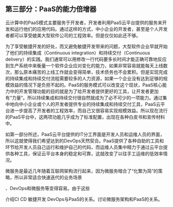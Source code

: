 ## **第三部分：PaaS的能力倍增器**

云计算中的PaaS模式主要服务于开发者，开发者利用PaaS云平台提供的服务来开发和运行他们的应用代码。通过这样的方式，中小企业的开发者，甚至是个人开发者都可以享受媲美大型软件公司的工程效率。但是仅仅如此还不够。

为了享受敏捷开发的好处，而又避免敏捷开发带来的问题，大型软件企业早就开始了他们的持续集成（Continuous integration）和持续交付（Continuous delivery）的实践。我们通常可以用修改一行代码要多长时间才能正确可靠地反应到生产系统中来衡量一个软件企业应对变化的能力，如果非常容易就能每天上线数次，那么原本痛苦的上线工作就会变得简单，技术债务也不会累积。但是实现完成的持续集成和持续交付流程需要较多的人力资源，如果一个企业没有达到足够的规模效益的情况下是负担不起的。PaaS的服务模式可以改变这个现状，PaaS核心能力中的开发管理功能的目的就是为了给开发者提供更好的工具，让开发者更加有“力量”。所以持续集成和持续交付很自然就成为了必不可少的一项能力。通过集中地向中小企业或个人的开发者提供专业的持续集成和持续交付工具，PaaS云平台进一步提高了开发者的工程效率，而自己又很容易实现规模效益。所以现在流行的PaaS平台中，这两项功能几乎成为了标准配置，出现在各种白皮书和宣传材料中。

如第一部分所述，PaaS云平台提供的IT分工界面是开发人员和运维人员的界面，所以这就使得我们希望达到的DevOps天然契合。PaaS提供了各种自助的工具和环节给开发人员自己运行和维护自己的代码，而运维人员集中精力于通过云平台提供各种工具，保证云平台本身的稳定和可靠，这就改变了以往手工运维的低效率情况。

微服务是最近几年随着互联网架构流行起来，因为微服务暗合了“化繁为简”的策略，所以非常适合快速迭代的业务场景

、DevOps和微服务等变得容易。由于这些

介绍CI CD 敏捷开发 DevOps与PaaS的关系。讨论微服务架构和PaaS的关系。

